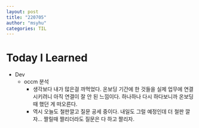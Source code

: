 ```yaml
---
layout: post
title: "220705"
author: "msyhu"
categories: TIL
---
```


# Today I Learned
- Dev
  - occm 분석
    - 생각보다 내가 많은걸 까먹었다. 온보딩 기간에 한 것들을 실제 업무에 연결 시키려니 아직 연결이 잘 안 된 느낌이다. 하나하나 다시 하다보니까 온보딩때 했던 게 떠오른다. 
    - 역시 오늘도 철판깔고 질문 공세 중이다. 내일도 그럴 예정인데 더 철판 깔자... 짤릴때 짤리더라도 질문은 다 하고 짤리자.
